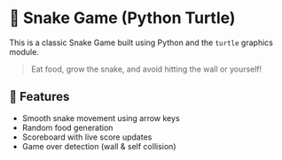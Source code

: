 # 🐍 Snake Game (Python Turtle)

This is a classic Snake Game built using Python and the `turtle` graphics module.

> Eat food, grow the snake, and avoid hitting the wall or yourself!

## 🚀 Features

- Smooth snake movement using arrow keys
- Random food generation
- Scoreboard with live score updates
- Game over detection (wall & self collision)
